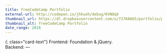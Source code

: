 ```yaml
---
title: freeCodeCamp Portfolio
external-url: http://codepen.io/jhkueh/debug/KVNOqX
thumbnail_url: https://dl.dropboxusercontent.com/u/72768665/portfolio/portfolio_thumbnail.jpg
thumbnail_alt: freeCodeCamp Portfolio
date_range: 2016
---
```


{: class="card-text"}
Frontend: Foundation & jQuery.<br/>Backend: —
